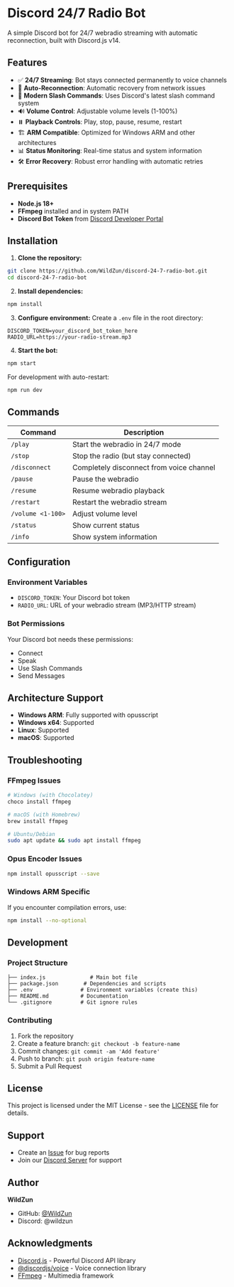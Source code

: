 # Discord 24/7 Radio Bot

A simple Discord bot for 24/7 webradio streaming with automatic reconnection, built with Discord.js v14.

## Features

- ✅ **24/7 Streaming**: Bot stays connected permanently to voice channels
- 🔄 **Auto-Reconnection**: Automatic recovery from network issues
- 🎵 **Modern Slash Commands**: Uses Discord's latest slash command system  
- 🔊 **Volume Control**: Adjustable volume levels (1-100%)
- ⏸️ **Playback Controls**: Play, stop, pause, resume, restart
- 🏗️ **ARM Compatible**: Optimized for Windows ARM and other architectures
- 📊 **Status Monitoring**: Real-time status and system information
- 🛠️ **Error Recovery**: Robust error handling with automatic retries

## Prerequisites

- **Node.js 18+** 
- **FFmpeg** installed and in system PATH
- **Discord Bot Token** from [Discord Developer Portal](https://discord.com/developers/applications)

## Installation

1. **Clone the repository:**
```bash
git clone https://github.com/WildZun/discord-24-7-radio-bot.git
cd discord-24-7-radio-bot
```

2. **Install dependencies:**
```bash
npm install
```

3. **Configure environment:**
Create a `.env` file in the root directory:
```env
DISCORD_TOKEN=your_discord_bot_token_here
RADIO_URL=https://your-radio-stream.mp3
```

4. **Start the bot:**
```bash
npm start
```

For development with auto-restart:
```bash
npm run dev
```

## Commands

| Command | Description |
|---------|-------------|
| `/play` | Start the webradio in 24/7 mode |
| `/stop` | Stop the radio (but stay connected) |
| `/disconnect` | Completely disconnect from voice channel |
| `/pause` | Pause the webradio |
| `/resume` | Resume webradio playback |
| `/restart` | Restart the webradio stream |
| `/volume <1-100>` | Adjust volume level |
| `/status` | Show current status |
| `/info` | Show system information |

## Configuration

### Environment Variables

- `DISCORD_TOKEN`: Your Discord bot token
- `RADIO_URL`: URL of your webradio stream (MP3/HTTP stream)

### Bot Permissions

Your Discord bot needs these permissions:
- Connect
- Speak  
- Use Slash Commands
- Send Messages

## Architecture Support

- **Windows ARM**: Fully supported with opusscript
- **Windows x64**: Supported
- **Linux**: Supported
- **macOS**: Supported

## Troubleshooting

### FFmpeg Issues
```bash
# Windows (with Chocolatey)
choco install ffmpeg

# macOS (with Homebrew)  
brew install ffmpeg

# Ubuntu/Debian
sudo apt update && sudo apt install ffmpeg
```

### Opus Encoder Issues
```bash
npm install opusscript --save
```

### Windows ARM Specific
If you encounter compilation errors, use:
```bash
npm install --no-optional
```

## Development

### Project Structure
```
├── index.js              # Main bot file
├── package.json        # Dependencies and scripts
├── .env               # Environment variables (create this)
├── README.md          # Documentation
└── .gitignore         # Git ignore rules
```

### Contributing

1. Fork the repository
2. Create a feature branch: `git checkout -b feature-name`
3. Commit changes: `git commit -am 'Add feature'`
4. Push to branch: `git push origin feature-name`
5. Submit a Pull Request

## License

This project is licensed under the MIT License - see the [LICENSE](LICENSE) file for details.

## Support

- Create an [Issue](https://github.com/WildZun/discord-24-7-radio-bot/issues) for bug reports
- Join our [Discord Server](https://discord.wildzun.fr) for support
## Author

**WildZun**
- GitHub: [@WildZun](https://github.com/WildZun)
- Discord: @wildzun

## Acknowledgments

- [Discord.js](https://discord.js.org/) - Powerful Discord API library
- [@discordjs/voice](https://github.com/discordjs/voice) - Voice connection library
- [FFmpeg](https://ffmpeg.org/) - Multimedia framework